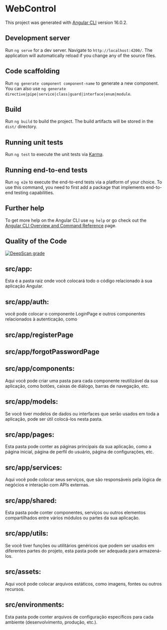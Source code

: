 # WebControl

This project was generated with [Angular CLI](https://github.com/angular/angular-cli) version 16.0.2.

## Development server

Run `ng serve` for a dev server. Navigate to `http://localhost:4200/`. The application will automatically reload if you change any of the source files.

## Code scaffolding

Run `ng generate component component-name` to generate a new component. You can also use `ng generate directive|pipe|service|class|guard|interface|enum|module`.

## Build

Run `ng build` to build the project. The build artifacts will be stored in the `dist/` directory.

## Running unit tests

Run `ng test` to execute the unit tests via [Karma](https://karma-runner.github.io).

## Running end-to-end tests

Run `ng e2e` to execute the end-to-end tests via a platform of your choice. To use this command, you need to first add a package that implements end-to-end testing capabilities.

## Further help

To get more help on the Angular CLI use `ng help` or go check out the [Angular CLI Overview and Command Reference](https://angular.io/cli) page.


## Quality of the Code

[![DeepScan grade](https://deepscan.io/api/teams/21293/projects/24728/branches/763749/badge/grade.svg)](https://deepscan.io/dashboard#view=project&tid=21293&pid=24728&bid=763749)



## src/app: 
Esta é a pasta raiz onde você colocará todo o código relacionado à sua aplicação Angular.

## src/app/auth: 
você pode colocar o componente LoginPage e outros componentes relacionados à autenticação, como 

## src/app/registerPage

## src/app/forgotPasswordPage

## src/app/components: 
Aqui você pode criar uma pasta para cada componente reutilizável da sua aplicação, como botões, caixas de diálogo, barras de navegação, etc.

## src/app/models: 
Se você tiver modelos de dados ou interfaces que serão usados em toda a aplicação, pode ser útil colocá-los nesta pasta.

## src/app/pages: 
Esta pasta pode conter as páginas principais da sua aplicação, como a página inicial, página de perfil do usuário, página de configurações, etc.

## src/app/services: 
Aqui você pode colocar seus serviços, que são responsáveis pela lógica de negócios e interação com APIs externas.

## src/app/shared: 
Esta pasta pode conter componentes, serviços ou outros elementos compartilhados entre vários módulos ou partes da sua aplicação.

## src/app/utils: 
Se você tiver funções ou utilitários genéricos que podem ser usados em diferentes partes do projeto, esta pasta pode ser adequada para armazená-los.

## src/assets: 
Aqui você pode colocar arquivos estáticos, como imagens, fontes ou outros recursos.

## src/environments: 
Esta pasta pode conter arquivos de configuração específicos para cada ambiente (desenvolvimento, produção, etc.).

